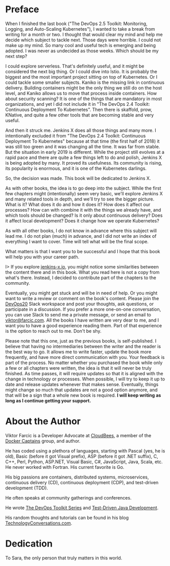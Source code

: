 # Preface

When I finished the last book ("The DevOps 2.5 Toolkit: Monitoring, Logging, and Auto-Scaling Kubernetes"), I wanted to take a break from writing for a month or two. I thought that would clear my mind and help me decide which subject to tackle next. Those days were horrible. I could not make up my mind. So many cool and useful tech is emerging and being adopted. I was never as undecided as those weeks. Which should be my next step?

I could explore serverless. That's definitely useful, and it might be considered the next big thing. Or I could dive into Istio. It is probably the biggest and the most important project sitting on top of Kubernetes. Or I could tackle some smaller subjects. Kaniko is the missing link in continuous delivery. Building containers might be the only thing we still do on the host level, and Kaniko allows us to move that process inside containers. How about security scanning? It is one of the things that are mandatory in most organizations, and yet I did not include it in "The DevOps 2.4 Toolkit: Continuous Deployment To Kubernetes". Then there is skaffold, prow, KNative, and quite a few other tools that are becoming stable and very useful.

And then it struck me. Jenkins X does all those things and many more. I intentionally excluded it from "The DevOps 2.4 Toolkit: Continuous Deployment To Kubernetes" because at that time (the first half of 2018) it was still too green and it was changing all the time. It was far from stable. But the situation in early 2019 is different. While the project still evolves at a rapid pace and there are quite a few things left to do and polish, Jenkins X is being adopted by many. It proved its usefulness. Its community is rising, its popularity is enormous, and it is one of the Kubernetes darlings.

So, the decision was made. This book will be dedicated to Jenkins X.

As with other books, the idea is to go deep into the subject. While the first few chapters might (intentionally) seem very basic, we'll explore Jenkins X and many related tools in depth, and we'll try to see the bigger picture. What is it? What does it do and how it does it? How does it affect our processes? How can with combine it with the things we already have, and which tools should be changed? Is it only about continuous delivery? Does it affect local development? Does it change how we operate Kubernetes?

As with all other books, I do not know in advance where this subject will lead me. I do not plan (much) in advance, and I did not write an index of everything I want to cover. Time will tell what will be the final scope.

What matters is that I want you to be successful and I hope that this book will help you with your career path.

I> If you explore [jenkins-x.io](https://jenkins-x.io/), you might notice some similarities between the content there and in this book. What you read here is not a copy from what's there. Instead, I decided to contribute part of the chapters to the community.

Eventually, you might get stuck and will be in need of help. Or you might want to write a review or comment on the book's content. Please join the [DevOps20](http://slack.devops20toolkit.com/) Slack workspace and post your thoughts, ask questions, or participate in a discussion. If you prefer a more one-on-one conversation, you can use Slack to send me a private message, or send an email to viktor@farcic.com. All the books I have written are very dear to me, and I want you to have a good experience reading them. Part of that experience is the option to reach out to me. Don't be shy.

Please note that this one, just as the previous books, is self-published. I believe that having no intermediaries between the writer and the reader is the best way to go. It allows me to write faster, update the book more frequently, and have more direct communication with you. Your feedback is part of the process. No matter whether you purchased the book while only a few or all chapters were written, the idea is that it will never be truly finished. As time passes, it will require updates so that it is aligned with the change in technology or processes. When possible, I will try to keep it up to date and release updates whenever that makes sense. Eventually, things might change so much that updates are not a good option anymore, and that will be a sign that a whole new book is required. **I will keep writing as long as I continue getting your support.**

# About the Author

Viktor Farcic is a Developer Advocate at [CloudBees](https://www.cloudbees.com/), a member of the [Docker Captains](https://www.docker.com/community/docker-captains) group, and author.

He has coded using a plethora of languages, starting with Pascal (yes, he is old), Basic (before it got Visual prefix), ASP (before it got .NET suffix), C, C++, Perl, Python, ASP.NET, Visual Basic, C#, JavaScript, Java, Scala, etc. He never worked with Fortran. His current favorite is Go.

His big passions are containers, distributed systems, microservices, continuous delivery (CD), continuous deployment (CDP), and test-driven development (TDD).

He often speaks at community gatherings and conferences.

He wrote [The DevOps Toolkit Series](http://www.devopstoolkitseries.com/) and [Test-Driven Java Development](https://www.packtpub.com/application-development/test-driven-java-development).

His random thoughts and tutorials can be found in his blog [TechnologyConversations.com](https://technologyconversations.com/).

# Dedication

To Sara, the only person that truly matters in this world.
